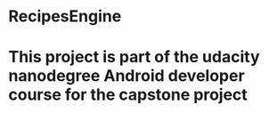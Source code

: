# RecipesEngine
# This project is part of the udacity nanodegree Android developer course for the capstone project
